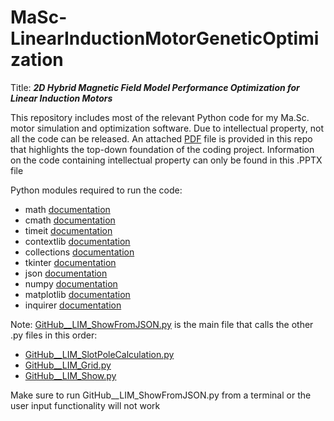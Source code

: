 # MaSc-LinearInductionMotorGeneticOptimization
Title: **_2D Hybrid Magnetic Field Model Performance Optimization for Linear Induction Motors_**

This repository includes most of the relevant Python code for my Ma.Sc. motor simulation and optimization software.
Due to intellectual property, not all the code can be released.
An attached [PDF](https://github.com/MichaelThamm/MaSc-LinearInductionMotorGeneticOptimization/blob/main/ProjectExplanation_GitHub.pdf) file is provided in this repo that highlights the top-down foundation of the coding project.
Information on the code containing intellectual property can only be found in this .PPTX file

Python modules required to run the code:

* math [documentation](https://docs.python.org/3/library/math.html)
* cmath [documentation](https://docs.python.org/3/library/cmath.html)
* timeit [documentation](https://docs.python.org/3/library/timeit.html)
* contextlib [documentation](https://docs.python.org/3/library/contextlib.html)
* collections [documentation](https://docs.python.org/3/library/collections.html)
* tkinter [documentation](https://docs.python.org/3/library/tk.html)
* json [documentation](https://docs.python.org/3/library/json.html)
* numpy [documentation](https://numpy.org/doc/)
* matplotlib [documentation](https://matplotlib.org/)
* inquirer [documentation](https://python-inquirer.readthedocs.io/en/latest/)

Note: [GitHub__LIM_ShowFromJSON.py](https://github.com/MichaelThamm/MaSc-LinearInductionMotorGeneticOptimization/blob/main/GitHub__LIM_ShowFromJSON.py) is the main file that calls the other .py files in this order:

* [GitHub__LIM_SlotPoleCalculation.py](https://github.com/MichaelThamm/MaSc-LinearInductionMotorGeneticOptimization/blob/main/GitHub__LIM_SlotPoleCalculation.py)
* [GitHub__LIM_Grid.py](https://github.com/MichaelThamm/MaSc-LinearInductionMotorGeneticOptimization/blob/main/GitHub__LIM_Grid.py)
* [GitHub__LIM_Show.py](https://github.com/MichaelThamm/MaSc-LinearInductionMotorGeneticOptimization/blob/main/GitHub__LIM_Show.py)

Make sure to run GitHub__LIM_ShowFromJSON.py from a terminal or the user input functionality will not work
